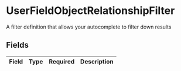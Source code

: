 # UserFieldObjectRelationshipFilter

A filter definition that allows your autocomplete to filter down results


## Fields

| Field       | Type        | Required    | Description |
| ----------- | ----------- | ----------- | ----------- |